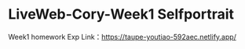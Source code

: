 # LiveWeb-Cory-Week1 Selfportrait
 Week1 homework
Exp Link：https://taupe-youtiao-592aec.netlify.app/
